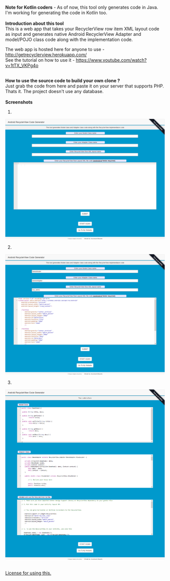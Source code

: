 <b>Note for Kotlin coders</b> - As of now, this tool only generates code in Java. I'm working for generating the code in Kotlin too. <br/><br/>
<b>Introduction about this tool</b><br/>
This is a web app that takes your RecyclerView row item XML layout code as input and generates native Android RecyclerView Adapter and model/POJO class code along with the implementation code.

The web app is hosted here for anyone to use - http://getrecyclerview.herokuapp.com/
<br/>
See the tutorial on how to use it - https://www.youtube.com/watch?v=1tTX_VKPg4o

<br>
<b>How to use the source code to build your own clone ?</b><br>
Just grab the code from here and paste it on your server that supports PHP. Thats it. The project doesn't use any database.
<br>

<br>
<b>Screenshots</b>
<br>

1. <br>
![Screenshot 1](https://github.com/Asutosh11/Android-RecyclerView-code-generator/blob/master/Screenshots/screen1.png "")

2. <br>
![Screenshot 2](https://github.com/Asutosh11/Android-RecyclerView-code-generator/blob/master/Screenshots/screen2.png "")

3. <br>
![Screenshot 3](https://github.com/Asutosh11/Android-RecyclerView-code-generator/blob/master/Screenshots/screen3.png "")

<br>
<a href = 'https://github.com/Asutosh11/Android-RecyclerView-code-generator/blob/master/License.md'>License for using this.</a>






